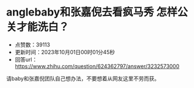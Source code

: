 # anglebaby和张嘉倪去看疯马秀 怎样公关才能洗白？
- 点赞数：39113
- 更新时间：2023年10月01日00时01分45秒
- 回答url：https://www.zhihu.com/question/624362797/answer/3232573000
<body>
 <p data-pid="wh060pF5">请baby和张嘉倪团队自己想办法，不要想着从网友这里不劳而获。</p>
</body>